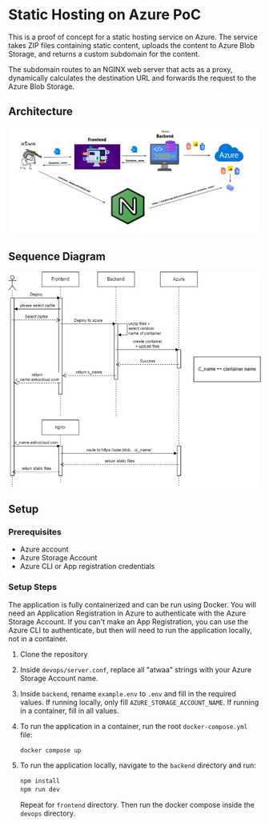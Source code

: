# Static Hosting on Azure PoC

This is a proof of concept for a static hosting service on Azure. The service takes ZIP files containing static content, uploads the content to Azure Blob Storage, and returns a custom subdomain for the content.

The subdomain routes to an NGINX web server that acts as a proxy, dynamically calculates the destination URL and forwards the request to the Azure Blob Storage.

## Architecture

![Architecture](./Diagrams/POC_Diagram.png)

## Sequence Diagram

![Sequence Diagram](./Diagrams/sequence_diagram.png)

## Setup

### Prerequisites

- Azure account
- Azure Storage Account
- Azure CLI or App registration credentials

### Setup Steps

The application is fully containerized and can be run using Docker. You will need an Application Registration in Azure to authenticate with the Azure Storage Account. If you can't make an App Registration, you can use the Azure CLI to authenticate, but then will need to run the application locally, not in a container.

1. Clone the repository
2. Inside `devops/server.conf`, replace all "atwaa" strings with your Azure Storage Account name.
3. Inside `backend`, rename `example.env` to `.env` and fill in the required values. If running locally, only fill `AZURE_STORAGE_ACCOUNT_NAME`. If running in a container, fill in all values.

4. To run the application in a container, run the root `docker-compose.yml` file:
    ```bash
    docker compose up
    ```

5. To run the application locally, navigate to the `backend` directory and run:

    ```bash
    npm install
    npm run dev
    ```
        
    Repeat for `frontend` directory. Then run the docker compose inside the `devops` directory.

